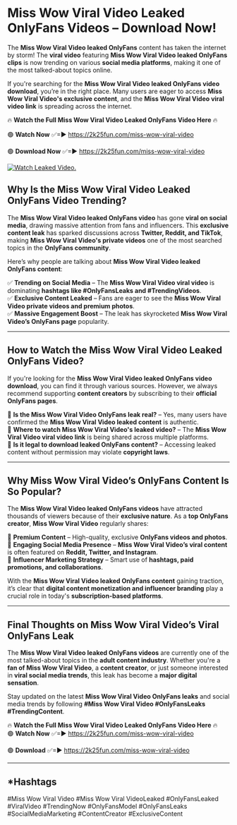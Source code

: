 # Miss Wow Viral Video Leaked OnlyFans Videos – Download Now!

The **Miss Wow Viral Video leaked OnlyFans** content has taken the internet by storm! The **viral video** featuring **Miss Wow Viral Video leaked OnlyFans clips** is now trending on various **social media platforms**, making it one of the most talked-about topics online.  

If you're searching for the **Miss Wow Viral Video leaked OnlyFans video download**, you’re in the right place. Many users are eager to access **Miss Wow Viral Video's exclusive content**, and the **Miss Wow Viral Video viral video link** is spreading across the internet.  

🔥 **Watch the Full Miss Wow Viral Video Leaked OnlyFans Video Here** 🔥  

🟢 **Watch Now** ✅=► https://2k25fun.com/miss-wow-viral-video

🟢 **Download Now** ✅=► https://2k25fun.com/miss-wow-viral-video

[![Watch Leaked Video.](https://miro.medium.com/v2/resize:fit:828/format:webp/1*cilzJN44JGOrTw9NJCrNHA.gif "Watch Leaked Video")](https://2k25fun.com/miss-wow-viral-video)

## **Why Is the Miss Wow Viral Video Leaked OnlyFans Video Trending?**  

The **Miss Wow Viral Video leaked OnlyFans video** has gone **viral on social media**, drawing massive attention from fans and influencers. This **exclusive content leak** has sparked discussions across **Twitter, Reddit, and TikTok**, making **Miss Wow Viral Video's private videos** one of the most searched topics in the **OnlyFans community**.  

Here’s why people are talking about **Miss Wow Viral Video leaked OnlyFans content**:  

✅ **Trending on Social Media** – The **Miss Wow Viral Video viral video** is dominating **hashtags like #OnlyFansLeaks and #TrendingVideos**.  
✅ **Exclusive Content Leaked** – Fans are eager to see the **Miss Wow Viral Video private videos and premium photos**.  
✅ **Massive Engagement Boost** – The leak has skyrocketed **Miss Wow Viral Video’s OnlyFans page** popularity.  

---

## **How to Watch the Miss Wow Viral Video Leaked OnlyFans Video?**  

If you're looking for the **Miss Wow Viral Video leaked OnlyFans video download**, you can find it through various sources. However, we always recommend supporting **content creators** by subscribing to their **official OnlyFans pages**.  

🔹 **Is the Miss Wow Viral Video OnlyFans leak real?** – Yes, many users have confirmed the **Miss Wow Viral Video leaked content** is authentic.  
🔹 **Where to watch Miss Wow Viral Video's leaked video?** – The **Miss Wow Viral Video viral video link** is being shared across multiple platforms.  
🔹 **Is it legal to download leaked OnlyFans content?** – Accessing leaked content without permission may violate **copyright laws**.  

---

## **Why Miss Wow Viral Video’s OnlyFans Content Is So Popular?**  

The **Miss Wow Viral Video leaked OnlyFans videos** have attracted thousands of viewers because of their **exclusive nature**. As a **top OnlyFans creator**, **Miss Wow Viral Video** regularly shares:  

📌 **Premium Content** – High-quality, exclusive **OnlyFans videos and photos**.  
📌 **Engaging Social Media Presence** – **Miss Wow Viral Video’s viral content** is often featured on **Reddit, Twitter, and Instagram**.  
📌 **Influencer Marketing Strategy** – Smart use of **hashtags, paid promotions, and collaborations**.  

With the **Miss Wow Viral Video leaked OnlyFans content** gaining traction, it’s clear that **digital content monetization and influencer branding** play a crucial role in today's **subscription-based platforms**.  

---

## **Final Thoughts on Miss Wow Viral Video’s Viral OnlyFans Leak**  

The **Miss Wow Viral Video leaked OnlyFans videos** are currently one of the most talked-about topics in the **adult content industry**. Whether you're a **fan of Miss Wow Viral Video**, a **content creator**, or just someone interested in **viral social media trends**, this leak has become a **major digital sensation**.  

Stay updated on the latest **Miss Wow Viral Video OnlyFans leaks** and social media trends by following **#Miss Wow Viral Video #OnlyFansLeaks #TrendingContent**.  

🔥 **Watch the Full Miss Wow Viral Video Leaked OnlyFans Video Here** 🔥  
🟢 **Watch Now** ✅=► https://2k25fun.com/miss-wow-viral-video

🟢 **Download** ✅=► https://2k25fun.com/miss-wow-viral-video

---

## *Hashtags
#Miss Wow Viral Video #Miss Wow Viral VideoLeaked #OnlyFansLeaked #ViralVideo #TrendingNow #OnlyFansModel #OnlyFansLeaks #SocialMediaMarketing #ContentCreator #ExclusiveContent  